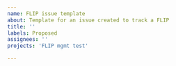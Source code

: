 ```yaml
---
name: FLIP issue template
about: Template for an issue created to track a FLIP
title: ''
labels: Proposed
assignees: ''
projects: 'FLIP mgmt test'

---
```




